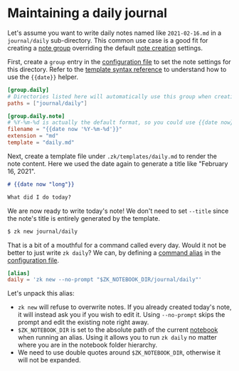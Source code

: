 # Maintaining a daily journal

Let's assume you want to write daily notes named like `2021-02-16.md` in a `journal/daily` sub-directory. This common use case is a good fit for creating a [note group](config-group.md) overriding the default [note creation](note-creation.md) settings.

First, create a `group` entry in the [configuration file](config.md) to set the note settings for this directory. Refer to the [template syntax reference](template.md) to understand how to use the `{{date}}` helper.

```toml
[group.daily]
# Directories listed here will automatically use this group when creating notes.
paths = ["journal/daily"]

[group.daily.note]
# %Y-%m-%d is actually the default format, so you could use {{date now}} instead.
filename = "{{date now '%Y-%m-%d'}}"
extension = "md"
template = "daily.md"
```

Next, create a template file under `.zk/templates/daily.md` to render the note content. Here we used the date again to generate a title like "February 16, 2021".

```markdown
# {{date now "long"}}

What did I do today?
```

We are now ready to write today's note! We don't need to set `--title` since the note's title is entirely generated by the template.

```sh
$ zk new journal/daily
```

That is a bit of a mouthful for a command called every day. Would it not be better to just write `zk daily`? We can, by defining a [command alias](config-alias.md) in the [configuration file](config.md).

```toml
[alias]
daily = 'zk new --no-prompt "$ZK_NOTEBOOK_DIR/journal/daily"'
```

Let's unpack this alias:

* `zk new` will refuse to overwrite notes. If you already created today's note, it will instead ask you if you wish to edit it. Using `--no-prompt` skips the prompt and edit the existing note right away.
* `$ZK_NOTEBOOK_DIR` is set to the absolute path of the current [notebook](notebook.md) when running an alias. Using it allows you to run `zk daily` no matter where you are in the notebook folder hierarchy.
* We need to use double quotes around `$ZK_NOTEBOOK_DIR`, otherwise it will not be expanded.

